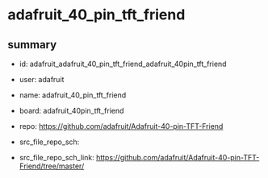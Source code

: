 # adafruit_40_pin_tft_friend
 
## summary 
* id: adafruit_adafruit_40_pin_tft_friend_adafruit_40pin_tft_friend
* user: adafruit
* name: adafruit_40_pin_tft_friend
* board: adafruit_40pin_tft_friend
* repo: https://github.com/adafruit/Adafruit-40-pin-TFT-Friend



* src_file_repo_sch: 
* src_file_repo_sch_link: https://github.com/adafruit/Adafruit-40-pin-TFT-Friend/tree/master/




